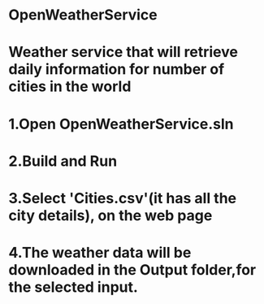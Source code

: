 # OpenWeatherService
# Weather service that will retrieve daily information for number of cities in the world
# 1.Open OpenWeatherService.sln
# 2.Build  and Run 
# 3.Select 'Cities.csv'(it has all the city details), on the web page
# 4.The weather data will be downloaded in the Output folder,for the selected input.
